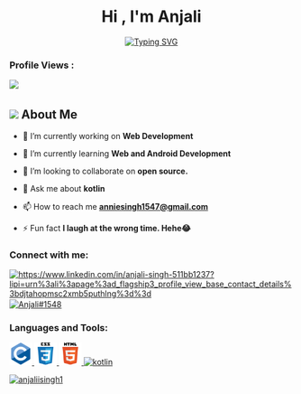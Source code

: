 <h1 align="center">Hi , I'm Anjali</h1>
<!-- Typing SVG -->
<p align="center">
  <a align="center" href="https://git.io/typing-svg"><img src="https://readme-typing-svg.herokuapp.com?font=Bodoni&duration=2000&pause=800&width=435&lines=A+passionate+Learner+from+India+💁‍♀️;And+a+Self+Motivated+Speaker+👻" alt="Typing SVG" /></a>
</p>

### Profile Views : 
  <img src="https://profile-counter.glitch.me/anjaliisingh1/count.svg" />

##  <img src="https://media.tenor.com/K8slKgV85mUAAAAC/cute-girl-waving-her-hand.gif" width="50"> About Me
- 🔭 I’m currently working on **Web Development**

- 🌱 I’m currently learning **Web and Android Development**

- 👯 I’m looking to collaborate on **open source.**

- 💬 Ask me about **kotlin**

- 📫 How to reach me **anniesingh1547@gmail.com**

- ⚡ Fun fact **I laugh at the wrong time. Hehe😂**

<h3 align="left">Connect with me:</h3>
<p align="left">
<a href="https://linkedin.com/in/https://www.linkedin.com/in/anjali-singh-511bb1237?lipi=urn%3ali%3apage%3ad_flagship3_profile_view_base_contact_details%3bdjtahopmsc2xmb5puthlng%3d%3d" target="blank"><img align="center" src="https://raw.githubusercontent.com/rahuldkjain/github-profile-readme-generator/master/src/images/icons/Social/linked-in-alt.svg" alt="https://www.linkedin.com/in/anjali-singh-511bb1237?lipi=urn%3ali%3apage%3ad_flagship3_profile_view_base_contact_details%3bdjtahopmsc2xmb5puthlng%3d%3d" height="30" width="40" /></a>
<a href="https://discord.gg/Anjali#1548" target="blank"><img align="center" src="https://raw.githubusercontent.com/rahuldkjain/github-profile-readme-generator/master/src/images/icons/Social/discord.svg" alt="Anjali#1548" height="30" width="40" /></a>
</p>

<h3 align="left">Languages and Tools:</h3>
<p align="left"> <a href="https://www.cprogramming.com/" target="_blank" rel="noreferrer"> <img src="https://raw.githubusercontent.com/devicons/devicon/master/icons/c/c-original.svg" alt="c" width="40" height="40"/> </a> <a href="https://www.w3schools.com/css/" target="_blank" rel="noreferrer"> <img src="https://raw.githubusercontent.com/devicons/devicon/master/icons/css3/css3-original-wordmark.svg" alt="css3" width="40" height="40"/> </a> <a href="https://www.w3.org/html/" target="_blank" rel="noreferrer"> <img src="https://raw.githubusercontent.com/devicons/devicon/master/icons/html5/html5-original-wordmark.svg" alt="html5" width="40" height="40"/> </a> <a href="https://kotlinlang.org" target="_blank" rel="noreferrer"> <img src="https://www.vectorlogo.zone/logos/kotlinlang/kotlinlang-icon.svg" alt="kotlin" width="40" height="40"/> </a> </p>
<p align="left"> <a href="https://github.com/ryo-ma/github-profile-trophy"><img src="https://github-profile-trophy.vercel.app/?username=anjaliisingh1" alt="anjaliisingh1" /></a> </p>
